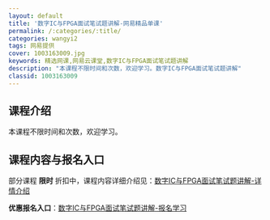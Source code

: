 ```yaml
---
layout: default
title: '数字IC与FPGA面试笔试题讲解-网易精品单课'
permalink: /:categories/:title/
categories: wangyi2
tags: 网易提供
cover: 1003163009.jpg
keywords: 精选网课,网易云课堂,数字IC与FPGA面试笔试题讲解
description: "本课程不限时间和次数，欢迎学习。数字IC与FPGA面试笔试题讲解"
classid: 1003163009
---
```


## 课程介绍

本课程不限时间和次数，欢迎学习。

## 课程内容与报名入口

部分课程 **限时** 折扣中，课程内容详细介绍见：[数字IC与FPGA面试笔试题讲解-详情介绍](https://study.163.com/course/introduction/1003163009.htm?share=1&shareId=1025206652&utm_campaign=share&utm_medium=iphoneShare&utm_source=&utm_u=1025206652)

**优惠报名入口**：[数字IC与FPGA面试笔试题讲解-报名学习](https://study.163.com/course/introduction/1003163009.htm?share=1&shareId=1025206652&utm_campaign=share&utm_medium=iphoneShare&utm_source=&utm_u=1025206652)

